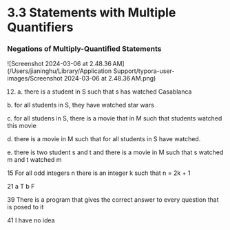# 3.3 Statements with Multiple Quantifiers

### Negations of Multiply-Quantified Statements 

![Screenshot 2024-03-06 at 2.48.36 AM](/Users/jianinghu/Library/Application Support/typora-user-images/Screenshot 2024-03-06 at 2.48.36 AM.png)

12. a. there is a student in S such that s has watched Casablanca

b. for all students in S, they have watched star wars

c. for all studens in S, there is a movie that in M such that students watched this movie

d. there is a movie in M such that for all students in S have watched. 

e. there is two student s and t and there is a movie in M such that s watched m and t watched m

15 For all odd integers n there is an integer k such that n = 2k + 1 

21 a T b F

39 There is a program that gives the correct answer to every
question that is posed to it

41 I have no idea

